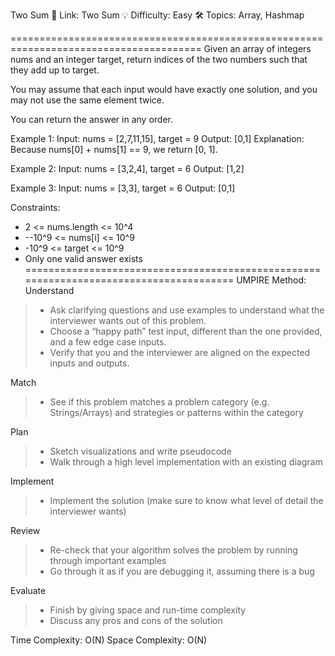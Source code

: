 Two Sum
🔗 Link: Two Sum
💡 Difficulty: Easy
🛠️ Topics: Array, Hashmap

=======================================================================================
Given an array of integers nums and an integer target, return indices of the two numbers such that they add up to target.

You may assume that each input would have exactly one solution, and you may not use the same element twice.

You can return the answer in any order.

Example 1:
Input: nums = [2,7,11,15], target = 9
Output: [0,1]
Explanation: Because nums[0] + nums[1] == 9, we return [0, 1].

Example 2:
Input: nums = [3,2,4], target = 6
Output: [1,2]

Example 3:
Input: nums = [3,3], target = 6
Output: [0,1]

Constraints:

- 2 <= nums.length <= 10^4
- --10^9 <= nums[i] <= 10^9
- -10^9 <= target <= 10^9
- Only one valid answer exists
=======================================================================================
UMPIRE Method:
Understand
> - Ask clarifying questions and use examples to understand what the interviewer wants out of this problem.
> - Choose a “happy path” test input, different than the one provided, and a few edge case inputs.
> - Verify that you and the interviewer are aligned on the expected inputs and outputs.


Match
> - See if this problem matches a problem category (e.g. Strings/Arrays) and strategies or patterns within the category

Plan
> - Sketch visualizations and write pseudocode
> - Walk through a high level implementation with an existing diagram

Implement
> - Implement the solution (make sure to know what level of detail the interviewer wants)

Review
> - Re-check that your algorithm solves the problem by running through important examples
> - Go through it as if you are debugging it, assuming there is a bug

Evaluate
> - Finish by giving space and run-time complexity
> - Discuss any pros and cons of the solution


Time Complexity: O(N)
Space Complexity: O(N)

